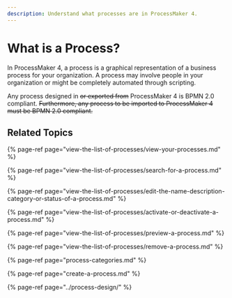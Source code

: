 ```yaml
---
description: Understand what processes are in ProcessMaker 4.
---
```


# What is a Process?

In ProcessMaker 4, a process is a graphical representation of a business process for your organization. A process may involve people in your organization or might be completely automated through scripting.

Any process designed in ~~or exported from~~ ProcessMaker 4 is BPMN 2.0 compliant. ~~Furthermore, any process to be imported to ProcessMaker 4 must be BPMN 2.0 compliant.~~

## Related Topics

{% page-ref page="view-the-list-of-processes/view-your-processes.md" %}

{% page-ref page="view-the-list-of-processes/search-for-a-process.md" %}

{% page-ref page="view-the-list-of-processes/edit-the-name-description-category-or-status-of-a-process.md" %}

{% page-ref page="view-the-list-of-processes/activate-or-deactivate-a-process.md" %}

{% page-ref page="view-the-list-of-processes/preview-a-process.md" %}

{% page-ref page="view-the-list-of-processes/remove-a-process.md" %}

{% page-ref page="process-categories.md" %}

{% page-ref page="create-a-process.md" %}

{% page-ref page="../process-design/" %}

